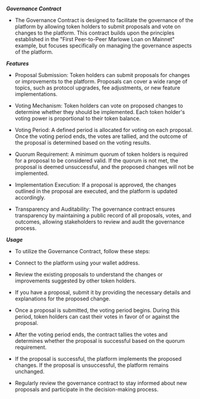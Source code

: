 ***Governance Contract***

- The Governance Contract is designed to facilitate the governance of the platform by allowing token holders to submit proposals and vote on changes to the platform. This contract builds upon the principles established in the "First Peer-to-Peer Marlowe Loan on Mainnet" example, but focuses specifically on managing the governance aspects of the platform.

***Features***

- Proposal Submission: Token holders can submit proposals for changes or improvements to the platform. Proposals can cover a wide range of topics, such as protocol upgrades, fee adjustments, or new feature implementations.

- Voting Mechanism: Token holders can vote on proposed changes to determine whether they should be implemented. Each token holder's voting power is proportional to their token balance.

- Voting Period: A defined period is allocated for voting on each proposal. Once the voting period ends, the votes are tallied, and the outcome of the proposal is determined based on the voting results.

- Quorum Requirement: A minimum quorum of token holders is required for a proposal to be considered valid. If the quorum is not met, the proposal is deemed unsuccessful, and the proposed changes will not be implemented.

- Implementation Execution: If a proposal is approved, the changes outlined in the proposal are executed, and the platform is updated accordingly.

- Transparency and Auditability: The governance contract ensures transparency by maintaining a public record of all proposals, votes, and outcomes, allowing stakeholders to review and audit the governance process.

***Usage***

- To utilize the Governance Contract, follow these steps:

- Connect to the platform using your wallet address.

- Review the existing proposals to understand the changes or improvements suggested by other token holders.

- If you have a proposal, submit it by providing the necessary details and explanations for the proposed change.

- Once a proposal is submitted, the voting period begins. During this period, token holders can cast their votes in favor of or against the proposal.

- After the voting period ends, the contract tallies the votes and determines whether the proposal is successful based on the quorum requirement.

- If the proposal is successful, the platform implements the proposed changes. If the proposal is unsuccessful, the platform remains unchanged.

- Regularly review the governance contract to stay informed about new proposals and participate in the decision-making process.
